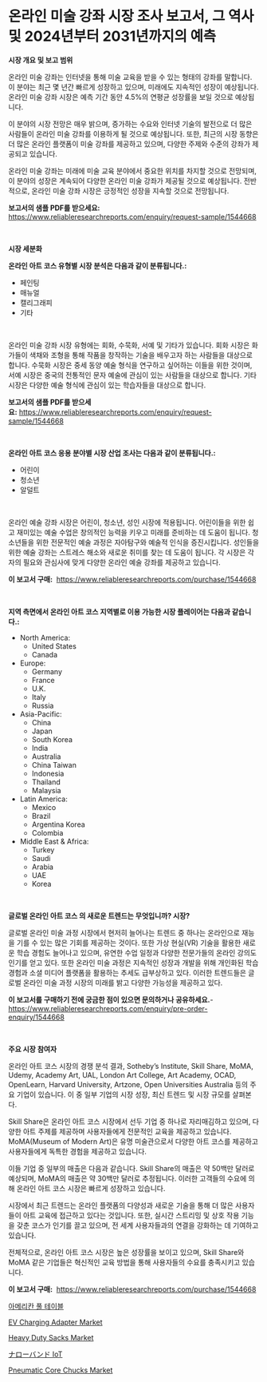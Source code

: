 <p><h1>온라인 미술 강좌 시장 조사 보고서, 그 역사 및 2024년부터 2031년까지의 예측</h1></p><p><strong>시장 개요 및 보고 범위</strong></p>
<p><p>온라인 미술 강좌는 인터넷을 통해 미술 교육을 받을 수 있는 형태의 강좌를 말합니다. 이 분야는 최근 몇 년간 빠르게 성장하고 있으며, 미래에도 지속적인 성장이 예상됩니다. 온라인 미술 강좌 시장은 예측 기간 동안 4.5%의 연평균 성장률을 보일 것으로 예상됩니다.</p><p>이 분야의 시장 전망은 매우 밝으며, 증가하는 수요와 인터넷 기술의 발전으로 더 많은 사람들이 온라인 미술 강좌를 이용하게 될 것으로 예상됩니다. 또한, 최근의 시장 동향은 더 많은 온라인 플랫폼이 미술 강좌를 제공하고 있으며, 다양한 주제와 수준의 강좌가 제공되고 있습니다.</p><p>온라인 미술 강좌는 미래에 미술 교육 분야에서 중요한 위치를 차지할 것으로 전망되며, 이 분야의 성장은 계속되어 다양한 온라인 미술 강좌가 제공될 것으로 예상됩니다. 전반적으로, 온라인 미술 강좌 시장은 긍정적인 성장을 지속할 것으로 전망됩니다.</p></p>
<p><strong>보고서의 샘플 PDF를 받으세요:</strong> <a href="https://www.reliableresearchreports.com/enquiry/request-sample/1544668">https://www.reliableresearchreports.com/enquiry/request-sample/1544668</a></p>
<p>&nbsp;</p>
<p><strong>시장 세분화</strong></p>
<p><strong>온라인 아트 코스 유형별 시장 분석은 다음과 같이 분류됩니다.:</strong></p>
<p><ul><li>페인팅</li><li>매뉴얼</li><li>캘리그래피</li><li>기타</li></ul></p>
<p>&nbsp;</p>
<p><p>온라인 미술 강좌 시장 유형에는 회화, 수묵화, 서예 및 기타가 있습니다. 회화 시장은 화가들이 색채와 조형을 통해 작품을 창작하는 기술을 배우고자 하는 사람들을 대상으로 합니다. 수묵화 시장은 중세 동양 예술 형식을 연구하고 싶어하는 이들을 위한 것이며, 서예 시장은 중국의 전통적인 문자 예술에 관심이 있는 사람들을 대상으로 합니다. 기타 시장은 다양한 예술 형식에 관심이 있는 학습자들을 대상으로 합니다.</p></p>
<p><strong>보고서의 샘플 PDF를 받으세요:</strong>&nbsp;<a href="https://www.reliableresearchreports.com/enquiry/request-sample/1544668">https://www.reliableresearchreports.com/enquiry/request-sample/1544668</a></p>
<p>&nbsp;</p>
<p><strong> 온라인 아트 코스 응용 분야별 시장 산업 조사는 다음과 같이 분류됩니다.:</strong></p>
<p><ul><li>어린이</li><li>청소년</li><li>알덜트</li></ul></p>
<p>&nbsp;</p>
<p><p>온라인 예술 강좌 시장은 어린이, 청소년, 성인 시장에 적용됩니다. 어린이들을 위한 쉽고 재미있는 예술 수업은 창의적인 능력을 키우고 미래를 준비하는 데 도움이 됩니다. 청소년들을 위한 전문적인 예술 과정은 자아탐구와 예술적 인식을 증진시킵니다. 성인들을 위한 예술 강좌는 스트레스 해소와 새로운 취미를 찾는 데 도움이 됩니다. 각 시장은 각자의 필요와 관심사에 맞게 다양한 온라인 예술 강좌를 제공하고 있습니다.</p></p>
<p><strong>이 보고서 구매:</strong>&nbsp; <a href="https://www.reliableresearchreports.com/purchase/1544668">https://www.reliableresearchreports.com/purchase/1544668</a></p>
<p>&nbsp;</p>
<p><strong>지역 측면에서 온라인 아트 코스 지역별로 이용 가능한 시장 플레이어는 다음과 같습니다.:</strong></p>
<p><ul>
    <li>
        North America:
        <ul>
            <li>United States</li>
            <li>Canada</li>
        </ul>
    </li>
    <li>
        Europe:
        <ul>
            <li>Germany</li>
            <li>France</li>
            <li>U.K.</li>
            <li>Italy</li>
            <li>Russia</li>
        </ul>
    </li>
    <li>
        Asia-Pacific:
        <ul>
            <li>China</li>
            <li>Japan</li>
            <li>South Korea</li>
            <li>India</li>
            <li>Australia</li>
            <li>China Taiwan</li>
            <li>Indonesia</li>
            <li>Thailand</li>
            <li>Malaysia</li>
        </ul>
    </li>
    <li>
        Latin America:
        <ul>
            <li>Mexico</li>
            <li>Brazil</li>
            <li>Argentina Korea</li>
            <li>Colombia</li>
        </ul>
    </li>
    <li>
        Middle East & Africa:
        <ul>
            <li>Turkey</li>
            <li>Saudi</li>
            <li>Arabia</li>
            <li>UAE</li>
            <li>Korea</li>
        </ul>
    </li>
    </ul></p>
<p>&nbsp;</p>
<p><strong>글로벌 온라인 아트 코스 의 새로운 트렌드는 무엇입니까? 시장?</strong></p>
<p><p>글로벌 온라인 미술 과정 시장에서 현저히 늘어나는 트렌드 중 하나는 온라인으로 재능을 기를 수 있는 많은 기회를 제공하는 것이다. 또한 가상 현실(VR) 기술을 활용한 새로운 학습 경험도 늘어나고 있으며, 유연한 수업 일정과 다양한 전문가들의 온라인 강의도 인기를 얻고 있다. 또한 온라인 미술 과정은 지속적인 성장과 개발을 위해 개인화된 학습 경험과 소셜 미디어 플랫폼을 활용하는 추세도 급부상하고 있다. 이러한 트렌드들은 글로벌 온라인 미술 과정 시장의 미래를 밝고 다양한 가능성을 제공하고 있다.</p></p>
<p><strong>이 보고서를 구매하기 전에 궁금한 점이 있으면 문의하거나 공유하세요.</strong>- <a href="https://www.reliableresearchreports.com/enquiry/pre-order-enquiry/1544668">https://www.reliableresearchreports.com/enquiry/pre-order-enquiry/1544668</a></p>
<p>&nbsp;</p>
<p><strong>주요 시장 참여자</strong></p>
<p><p>온라인 아트 코스 시장의 경쟁 분석 결과, Sotheby’s Institute, Skill Share, MoMA, Udemy, Academy Art, UAL, London Art College, Art Academy, OCAD, OpenLearn, Harvard University, Artzone, Open Universities Australia 등의 주요 기업이 있습니다. 이 중 일부 기업의 시장 성장, 최신 트렌드 및 시장 규모를 살펴본다.</p><p>Skill Share은 온라인 아트 코스 시장에서 선두 기업 중 하나로 자리매김하고 있으며, 다양한 아트 주제를 제공하며 사용자들에게 전문적인 교육을 제공하고 있습니다. MoMA(Museum of Modern Art)은 유명 미술관으로서 다양한 아트 코스를 제공하고 사용자들에게 독특한 경험을 제공하고 있습니다.</p><p>이들 기업 중 일부의 매출은 다음과 같습니다. Skill Share의 매출은 약 50백만 달러로 예상되며, MoMA의 매출은 약 30백만 달러로 추정됩니다. 이러한 고객들의 수요에 의해 온라인 아트 코스 시장은 빠르게 성장하고 있습니다.</p><p>시장에서 최근 트렌드는 온라인 플랫폼의 다양성과 새로운 기술을 통해 더 많은 사용자들이 아트 교육에 접근하고 있다는 것입니다. 또한, 실시간 스트리밍 및 상호 작용 기능을 갖춘 코스가 인기를 끌고 있으며, 전 세계 사용자들과의 연결을 강화하는 데 기여하고 있습니다.</p><p>전체적으로, 온라인 아트 코스 시장은 높은 성장률을 보이고 있으며, Skill Share와 MoMA 같은 기업들은 혁신적인 교육 방법을 통해 사용자들의 수요를 충족시키고 있습니다.</p></p>
<p><strong>이 보고서 구매:</strong>&nbsp;&nbsp;<a href="https://www.reliableresearchreports.com/purchase/1544668">https://www.reliableresearchreports.com/purchase/1544668</a></p>
<p><p><a href="https://github.com/fredrickeglers/Market-Research-Report-List-1/blob/main/885115313664.md">아메리칸 풀 테이블</a></p><p><a href="https://issuu.com/reportprime-2/docs/ev-charging-adapter-market-size-2030.pptx">EV Charging Adapter Market</a></p><p><a href="https://forested-sushi-9b0.notion.site/Heavy-Duty-Sacks-Market-Research-Report-Unlocks-Analysis-on-the-Market-Financial-Status-Market-Size-f4dab7dcf4c74514b1b00ee7d53f83af">Heavy Duty Sacks Market</a></p><p><a href="https://github.com/efcvopdgkdx128/Market-Research-Report-List-1/blob/main/748165414498.md">ナローバンド IoT</a></p><p><a href="https://view.publitas.com/reportprime-1/pneumatic-core-chucks-market-size-market-trends-and-growth-outlook-forecasted-for-period-from-2024-to-2031/">Pneumatic Core Chucks Market</a></p></p>
